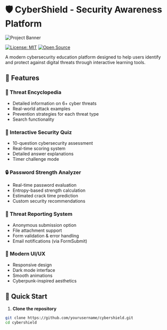 # 🛡️ CyberShield - Security Awareness Platform

![Project Banner](./images/banner.png)

[![License: MIT](https://img.shields.io/badge/License-MIT-cyan.svg)](https://opensource.org/licenses/MIT)
[![Open Source](https://img.shields.io/badge/Open%20Source-❤️-cyan.svg)](https://opensource.org/)

A modern cybersecurity education platform designed to help users identify and protect against digital threats through interactive learning tools.

## 🌟 Features

### 🧠 Threat Encyclopedia
- Detailed information on 6+ cyber threats
- Real-world attack examples
- Prevention strategies for each threat type
- Search functionality

### 🧪 Interactive Security Quiz
- 10-question cybersecurity assessment
- Real-time scoring system
- Detailed answer explanations
- Timer challenge mode

### 🔒 Password Strength Analyzer
- Real-time password evaluation
- Entropy-based strength calculation
- Estimated crack time prediction
- Custom security recommendations

### 📝 Threat Reporting System
- Anonymous submission option
- File attachment support
- Form validation & error handling
- Email notifications (via FormSubmit)

### 🎨 Modern UI/UX
- Responsive design
- Dark mode interface
- Smooth animations
- Cyberpunk-inspired aesthetics

## 🚀 Quick Start

1. **Clone the repository**
```bash
git clone https://github.com/yourusername/cybershield.git
cd cybershield
